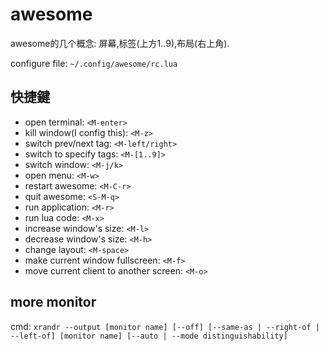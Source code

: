 # awesome

awesome的几个概念: 屏幕,标签(上方1..9),布局(右上角).

configure file: `~/.config/awesome/rc.lua`

## 快捷鍵

* open terminal: `<M-enter>`
* kill window(I config this): `<M-z>`
* switch prev/next tag: `<M-left/right>`
* switch to specify tags: `<M-[1..9]>`
* switch window: `<M-j/k>`
* open menu: `<M-w>`
* restart awesome: `<M-C-r>`
* quit awesome: `<S-M-q>`
* run application: `<M-r>`
* run lua code: `<M-x>`
* increase window's size: `<M-l>`
* decrease window's size: `<M-h>`
* change layout: `<M-space>`
* make current window fullscreen: `<M-f>`
* move current client to another screen: `<M-o>`

## more monitor

cmd: `xrandr --output [monitor name] [--off]
[--same-as | --right-of | --left-of] [monitor name]
[--auto | --mode distinguishability]`

